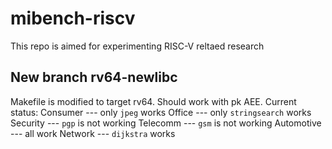 # mibench-riscv
This repo is aimed for experimenting RISC-V reltaed research

## New branch rv64-newlibc
Makefile is modified to target rv64.
Should work with pk AEE.
Current status:
Consumer --- only `jpeg` works
Office --- only `stringsearch` works
Security --- `pgp` is not working
Telecomm --- `gsm` is not working
Automotive --- all work
Network --- `dijkstra` works
